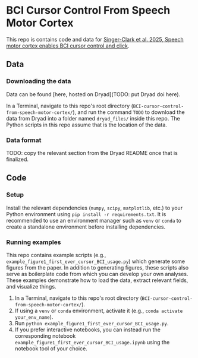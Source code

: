 # BCI Cursor Control From Speech Motor Cortex

This repo is contains code and data for [Singer-Clark et al. 2025, Speech motor cortex enables BCI cursor control and click](https://doi.org/10.1088/1741-2552/add0e5).

## Data

### Downloading the data

Data can be found [here, hosted on Dryad](TODO: put Dryad doi here).

In a Terminal, navigate to this repo's root directory (`BCI-cursor-control-from-speech-motor-cortex/`), and run the command `TODO` to download the data from Dryad into a folder named `dryad_files/` inside this repo. The Python scripts in this repo assume that is the location of the data.

### Data format

TODO: copy the relevant section from the Dryad README once that is finalized.

## Code

### Setup

Install the relevant dependencies (`numpy`, `scipy`, `matplotlib`, etc.) to your Python environment using `pip install -r requirements.txt`. It is recommended to use an environment manager such as `venv` or `conda` to create a standalone environment before installing dependencies.

### Running examples

This repo contains example scripts (e.g., `example_figure1_first_ever_cursor_BCI_usage.py`) which generate some figures from the paper. In addition to generating figures, these scripts also serve as boilerplate code from which you can develop your own analyses. These examples demonstrate how to load the data, extract relevant fields, and visualize things.

1. In a Terminal, navigate to this repo's root directory (`BCI-cursor-control-from-speech-motor-cortex/`).
2. If using a `venv` or `conda` environment, activate it (e.g., `conda activate your_env_name`).
3. Run `python example_figure1_first_ever_cursor_BCI_usage.py`.
4. If you prefer interactive notebooks, you can instead run the corresponding notebook `example_figure1_first_ever_cursor_BCI_usage.ipynb` using the notebook tool of your choice.
